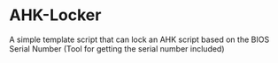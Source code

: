 # AHK-Locker
A simple template script that can lock an AHK script based on the BIOS Serial Number (Tool for getting the serial number included)
